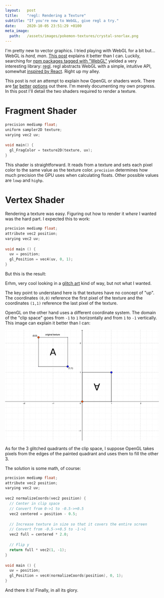 ```yaml
---
layout:   post
title:    "regl: Rendering a Texture"
subtitle: "If you're new to WebGL, give regl a try."
date:     2020-10-05 23:51:29 +0100
meta_image:
  path:   /assets/images/pokemon-textures/crystal-snorlax.png
---
```


I'm pretty new to vector graphics. I tried playing with WebGL for a bit but... WebGL is _hard, man_. [This post] explains it better than I can. Luckily, searching for [npm packages tagged with "WebGL"] yielded a very interesting library: [regl]. regl abstracts WebGL with a simple, intuitive API, somewhat [inspired by React]. Right up my alley.

This post is not an attempt to explain how OpenGL or shaders work. There are [far][far] [better][better] [options][options] out there. I'm merely documenting my own progress. In this post I'll detail the two shaders required to render a texture.

# Fragment Shader

<div markdown="1" class="fragment-shader">

```cpp
precision mediump float;
uniform sampler2D texture;
varying vec2 uv;

void main() {
  gl_FragColor = texture2D(texture, uv);
}
```

</div>

This shader is straightforward. It reads from a texture and sets each pixel color to the same value as the texture color.
`precision` determines how much precision the GPU uses when calculating floats. Other possible values are `lowp` and `highp`.

# Vertex Shader

Rendering a texture was easy. Figuring out how to render it _where_ I wanted was the hard part. I expected this to work:

<div class="scene" data-texture-src="/assets/images/pokemon-textures/crystal-snorlax.png" markdown="1">

<div class="vertex-shader" markdown="1">

```cpp
precision mediump float;
attribute vec2 position;
varying vec2 uv;

void main () {
  uv = position;
  gl_Position = vec4(uv, 0, 1);
}
```

</div>

But this is the result:

<div class="aspect-ratio-box ratio-game-boy mb-1">
  <canvas class="aspect-ratio-box-content" />
</div>

Erhm, very cool looking in a [glitch art] kind of way, but not what I wanted.

The key point to understand here is that textures have no concept of "up". The coordinates `(0,0)` reference the first pixel of the texture and the coordinates `(1,1)` reference the last pixel of the texture.

OpenGL on the other hand uses a different coordinate system. The domain of the "clip space" goes from `-1` to `1` horizontally and from `1` to `-1` vertically. This image can explain it better than I can:

<img src="/assets/images/texture-vs-clip-space.png" />

As for the 3 glitched quadrants of the clip space, I suppose OpenGL takes pixels from the edges of the painted quadrant and uses them to fill the other 3.
</div>

<div class="scene" data-texture-src="/assets/images/pokemon-textures/crystal-snorlax.png" markdown="1">

The solution is some math, of course:

<div class="vertex-shader" markdown="1">

```cpp
precision mediump float;
attribute vec2 position;
varying vec2 uv;

vec2 normalizeCoords(vec2 position) {
  // Center in clip space
  // Convert from 0->1 to -0.5->+0.5
  vec2 centered = position - 0.5;

  // Increase texture in size so that it covers the entire screen
  // Convert from -0.5->+0.5 to -1->1
  vec2 full = centered * 2.0;

  // Flip y
  return full * vec2(1, -1);
}

void main () {
  uv = position;
  gl_Position = vec4(normalizeCoords(position), 0, 1);
}
```

</div>

And there it is! Finally, in all its glory.

<div class="aspect-ratio-box ratio-game-boy mb-1">
  <canvas class="aspect-ratio-box-content" />
</div>

</div>

<script type="text/javascript" src="/assets/js/vendor/regl-2.0.1.min.js"></script>

[This post]: https://ivan.sanchezortega.es:444/devel/2019/02/14/a-rant-about-webgl-frameworks.html#a-rant-about-the-webgl-api
[npm packages tagged with "WebGL"]: https://www.npmjs.com/search?q=keywords:webgl
[regl]: https://regl.party/
[inspired by React]: http://regl.party/api#inputs
[far]: https://thebookofshaders.com/
[better]: https://webglfundamentals.org/
[options]: https://www.html5rocks.com/en/tutorials/webgl/shaders/
[glitch art]: https://en.wikipedia.org/wiki/Glitch_art
